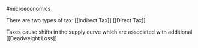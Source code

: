 #microeconomics 

There are two types of tax:
[[Indirect Tax]]
[[Direct Tax]]


Taxes cause shifts in the supply curve which are associated with additional [[Deadweight Loss]]